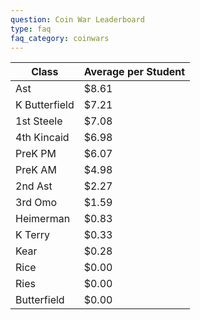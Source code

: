 ```yaml
---
question: Coin War Leaderboard
type: faq
faq_category: coinwars
---
```

| Class         | Average per Student |
|---------------|---------------------|
| Ast           | $8.61               |
| K Butterfield | $7.21               |
| 1st Steele    | $7.08               |
| 4th Kincaid   | $6.98               |
| PreK PM       | $6.07               |
| PreK AM       | $4.98               |
| 2nd Ast       | $2.27               |
| 3rd Omo       | $1.59               |
| Heimerman     | $0.83               |
| K Terry       | $0.33               |
| Kear          | $0.28               |
| Rice          | $0.00               |
| Ries          | $0.00               |
| Butterfield   | $0.00               |